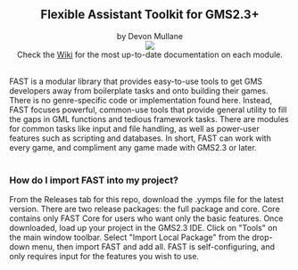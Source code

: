 <h2 align="center">
Flexible Assistant Toolkit for GMS2.3+
</h2>
<p align="center">
by Devon Mullane<br>
  <a href="https://github.com/Hyomoto/FASTv33/wiki"><img src="https://user-images.githubusercontent.com/6281477/95689209-359b9a00-0bdd-11eb-8f94-850252d47c68.png" align="center"></a><br>
Check the <a href="https://github.com/Hyomoto/FASTv33/wiki">Wiki</a> for the most up-to-date documentation on each module.
</p>
<br>
FAST is a modular library that provides easy-to-use tools to get GMS developers away from boilerplate tasks and onto building their games. There is no genre-specific code or implementation found here. Instead, FAST focuses powerful, common-use tools that provide general utility to fill the gaps in GML functions and tedious framework tasks. There are modules for common tasks like input and file handling, as well as power-user features such as scripting and databases. In short, FAST can work with every game, and compliment any game made with GMS2.3 or later.
<br><br>
<h3>
How do I import FAST into my project?
</h3>
From the Releases tab for this repo, download the .yymps file for the latest version. There are two release packages: the full package and core. Core contains only FAST Core for users who want only the basic features. Once downloaded, load up your project in the GMS2.3 IDE. Click on "Tools" on the main window toolbar. Select "Import Local Package" from the drop-down menu, then import FAST and add all. FAST is self-configuring, and only requires input for the features you wish to use.

